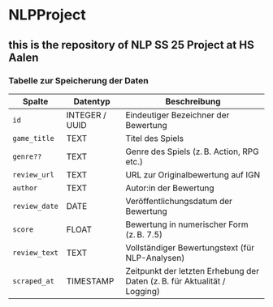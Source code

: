 # NLPProject
## this is the repository of NLP SS 25 Project at HS Aalen

### Tabelle zur Speicherung der Daten

| Spalte          | Datentyp        | Beschreibung                                                                 |
|-----------------|-----------------|------------------------------------------------------------------------------|
| `id`            | INTEGER / UUID  | Eindeutiger Bezeichner der Bewertung                                        |
| `game_title`    | TEXT            | Titel des Spiels                                                            |
| `genre??`         | TEXT            | Genre des Spiels (z. B. Action, RPG etc.)                                   |
| `review_url`    | TEXT            | URL zur Originalbewertung auf IGN                                           |
| `author`        | TEXT            | Autor:in der Bewertung                                                      |
| `review_date`   | DATE            | Veröffentlichungsdatum der Bewertung                                        |
| `score`         | FLOAT           | Bewertung in numerischer Form (z. B. 7.5)                                   |
| `review_text`   | TEXT            | Vollständiger Bewertungstext (für NLP-Analysen)                             |
| `scraped_at`    | TIMESTAMP       | Zeitpunkt der letzten Erhebung der Daten (z. B. für Aktualität / Logging)   |
